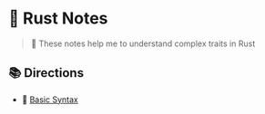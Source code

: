# 🦀 Rust Notes 

> 📝 These notes help me to understand complex traits in Rust

## 📚 Directions
- 🧩 [Basic Syntax](section/basic_syntax.md) 
